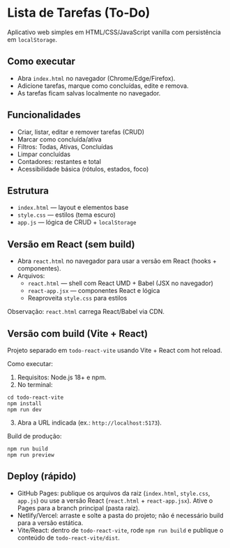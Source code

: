 # Lista de Tarefas (To‑Do)

Aplicativo web simples em HTML/CSS/JavaScript vanilla com persistência em `localStorage`.

## Como executar

- Abra `index.html` no navegador (Chrome/Edge/Firefox).
- Adicione tarefas, marque como concluídas, edite e remova.
- As tarefas ficam salvas localmente no navegador.

## Funcionalidades

- Criar, listar, editar e remover tarefas (CRUD)
- Marcar como concluída/ativa
- Filtros: Todas, Ativas, Concluídas
- Limpar concluídas
- Contadores: restantes e total
- Acessibilidade básica (rótulos, estados, foco)

## Estrutura

- `index.html` — layout e elementos base
- `style.css` — estilos (tema escuro)
- `app.js` — lógica de CRUD + `localStorage`

## Versão em React (sem build)

- Abra `react.html` no navegador para usar a versão em React (hooks + componentes).
- Arquivos:
  - `react.html` — shell com React UMD + Babel (JSX no navegador)
  - `react-app.jsx` — componentes React e lógica
  - Reaproveita `style.css` para estilos

Observação: `react.html` carrega React/Babel via CDN.

## Versão com build (Vite + React)

Projeto separado em `todo-react-vite` usando Vite + React com hot reload.

Como executar:

1) Requisitos: Node.js 18+ e npm.
2) No terminal:

```
cd todo-react-vite
npm install
npm run dev
```

3) Abra a URL indicada (ex.: `http://localhost:5173`).

Build de produção:

```
npm run build
npm run preview
```

## Deploy (rápido)

- GitHub Pages: publique os arquivos da raiz (`index.html`, `style.css`, `app.js`) ou use a versão React (`react.html` + `react-app.jsx`). Ative o Pages para a branch principal (pasta raiz).
- Netlify/Vercel: arraste e solte a pasta do projeto; não é necessário build para a versão estática.
- Vite/React: dentro de `todo-react-vite`, rode `npm run build` e publique o conteúdo de `todo-react-vite/dist`.

